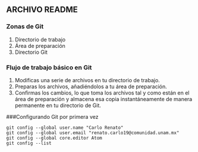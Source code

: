 ## ARCHIVO README

### Zonas de Git
1. Directorio de trabajo
2. Área de preparación
3. Directorio Git

### Flujo de trabajo básico en Git
1. Modificas una serie de archivos en tu directorio de trabajo.
2. Preparas los archivos, añadiéndolos a tu área de preparación.
3. Confirmas los cambios, lo que toma los archivos tal y como están en el área de preparación y almacena esa copia instantáneamente de manera permanente en tu directorio de Git.

###Configurando Git por primera vez
```
git config --global user.name "Carlo Renato"
git config --global user.email "renato.carlo19@comunidad.unam.mx"
git config --global core.editor Atom
git config --list
```

